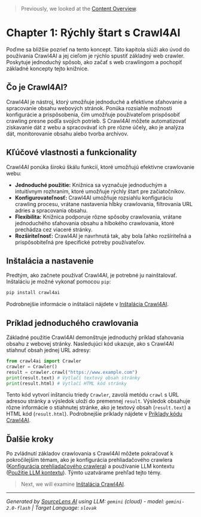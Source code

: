 > Previously, we looked at the [Content Overview](web_summary_index.md).

# Chapter 1: Rýchly štart s Crawl4AI
Poďme sa bližšie pozrieť na tento koncept. Táto kapitola slúži ako úvod do používania Crawl4AI a jej cieľom je rýchlo spustiť základný web crawler. Poskytuje jednoduchý spôsob, ako začať s web crawlingom a pochopiť základné koncepty tejto knižnice.
## Čo je Crawl4AI?
Crawl4AI je nástroj, ktorý umožňuje jednoduché a efektívne sťahovanie a spracovanie obsahu webových stránok. Ponúka rozsiahle možnosti konfigurácie a prispôsobenia, čím umožňuje používateľom prispôsobiť crawling presne podľa svojich potrieb. S Crawl4AI môžete automatizovať získavanie dát z webu a spracovávať ich pre rôzne účely, ako je analýza dát, monitorovanie obsahu alebo tvorba archívov.
## Kľúčové vlastnosti a funkcionality
Crawl4AI ponúka širokú škálu funkcií, ktoré umožňujú efektívne crawlovanie webu:
*   **Jednoduché použitie:** Knižnica sa vyznačuje jednoduchým a intuitívnym rozhraním, ktoré umožňuje rýchly štart pre začiatočníkov.
*   **Konfigurovateľnosť:** Crawl4AI umožňuje rozsiahlu konfiguráciu crawling procesu, vrátane nastavenia hĺbky crawlovania, filtrovania URL adries a spracovania obsahu.
*   **Flexibilita:** Knižnica podporuje rôzne spôsoby crawlovania, vrátane jednoduchého sťahovania obsahu a hlbokého crawlovania, ktoré prechádza cez viaceré stránky.
*   **Rozšíriteľnosť:** Crawl4AI je navrhnutá tak, aby bola ľahko rozšíriteľná a prispôsobiteľná pre špecifické potreby používateľov.
## Inštalácia a nastavenie
Predtým, ako začnete používať Crawl4AI, je potrebné ju nainštalovať. Inštaláciu je možné vykonať pomocou `pip`:
```bash
pip install crawl4ai
```
Podrobnejšie informácie o inštalácii nájdete v [Inštalácia Crawl4AI](02_inštalácia-crawl4ai.md).
## Príklad jednoduchého crawlovania
Základné použitie Crawl4AI demonštruje jednoduchý príklad sťahovania obsahu z webovej stránky. Nasledujúci kód ukazuje, ako s Crawl4AI stiahnuť obsah jednej URL adresy:
```python
from crawl4ai import Crawler
crawler = Crawler()
result = crawler.crawl("https://www.example.com")
print(result.text) # Vytlačí textový obsah stránky
print(result.html) # Vytlačí HTML kód stránky
```
Tento kód vytvorí inštanciu triedy `Crawler`, zavolá metódu `crawl` s URL adresou stránky a výsledok uloží do premennej `result`. Výsledok obsahuje rôzne informácie o stiahnutej stránke, ako je textový obsah (`result.text`) a HTML kód (`result.html`).
Podrobnejšie príklady nájdete v [Príklady kódu Crawl4AI](03_príklady-kódu-crawl4ai.md).
## Ďalšie kroky
Po zvládnutí základov crawlovania s Crawl4AI môžete pokračovať k pokročilejším témam, ako je konfigurácia prehliadačového crawlera ([Konfigurácia prehliadačového crawlera](07_konfigurácia-prehliadačového-crawlera.md)) a používanie LLM kontextu ([Použitie LLM kontextu](08_použitie-llm-kontextu.md)).
Týmto uzatvárame prehľad tejto témy.

> Next, we will examine [Inštalácia Crawl4AI](02_inštalácia-crawl4ai.md).


---

*Generated by [SourceLens AI](https://github.com/openXFlow/sourceLensAI) using LLM: `gemini` (cloud) - model: `gemini-2.0-flash` | Target Language: `slovak`*